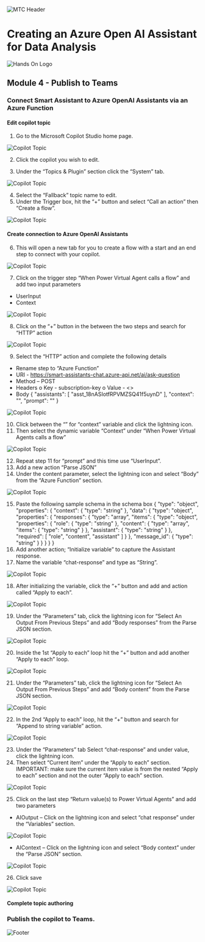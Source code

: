 ![MTC Header](./media/header.jpeg)

# Creating an Azure Open AI Assistant for Data Analysis

![Hands On Logo](./media/workshop.png)

## Module 4 - Publish to Teams

### Connect Smart Assistant to Azure OpenAI Assistants via an Azure Function

#### Edit copilot topic

1.	Go to the Microsoft Copilot Studio home page.
   
   ![Copilot Topic](./media/copilot-connect.png)
  	
2.	Click the copilot you wish to edit.
  	
3.	Under the “Topics & Plugin” section click the “System” tab.
   
   ![Copilot Topic](./media/copilot-connect-1.png)
  	 
4.	Select the “Fallback” topic name to edit.
5.	Under the Trigger box, hit the “+” button and select “Call an action” then “Create a flow”.
    
   ![Copilot Topic](./media/copilot-connect-2.png)
  	
#### Create connection to Azure OpenAI Assistants

6.	This will open a new tab for you to create a flow with a start and an end step to connect with your copilot.
    
   ![Copilot Topic](./media/copilot-connect-3.png)
  	
7.	Click on the trigger step “When Power Virtual Agent calls a flow” and add two input parameters
-	UserInput
-	Context
    
   ![Copilot Topic](./media/copilot-connect-4.png)
  	
8.	Click on the “+” button in the between the two steps and search for “HTTP” action
    
   ![Copilot Topic](./media/copilot-connect-5.png)
  	
9.	Select the “HTTP” action and complete the following details
-	Rename step to “Azure Function”
-	URI - https://smart-assistants-chat.azure-api.net/ai/ask-question
-	Method – POST
-	Headers
o	Key - subscription-key
o	Value - <<YOUR AZURE FUNCTION KEY>>
-	Body
{
"assistants": [
"asst_18nASIotfRPVMZSQ41f5uynD"
],
"context": "",
"prompt": ""
} 
   
   ![Copilot Topic](./media/copilot-connect-6.png)
  	
10.	Click between the “” for “context” variable and click the lightning icon.
11.	Then select the dynamic variable “Context” under “When Power Virtual Agents calls a flow” 
    
   ![Copilot Topic](./media/copilot-connect-7.png)
  	
12.	Repeat step 11 for “prompt” and this time use “UserInput”.
13.	Add a new action “Parse JSON”
14.	Under the content parameter, select the lightning icon and select “Body” from the “Azure Function” section.
    
   ![Copilot Topic](./media/copilot-connect-8.png)
  	
15.	Paste the following sample schema in the schema box
{
    "type": "object",
    "properties": {
        "context": {
            "type": "string"
        },
        "data": {
            "type": "object",
            "properties": {
                "responses": {
                    "type": "array",
                    "items": {
                        "type": "object",
                        "properties": {
                            "role": {
                                "type": "string"
                            },
                            "content": {
                                "type": "array",
                                "items": {
                                    "type": "string"
                                }
                            },
                            "assistant": {
                                "type": "string"
                            }
                        },
                        "required": [
                            "role",
                            "content",
                            "assistant"
                        ]
                    }
                },
                "message_id": {
                    "type": "string"
                }
            }
        }
    }
}
16.	Add another action; “Initialize variable” to capture the Assistant response.
17.	Name the variable “chat-response” and type as “String”.
    
   ![Copilot Topic](./media/copilot-connect-9.png)
  	
18.	After initializing the variable, click the “+” button and add and action called “Apply to each”.
    
   ![Copilot Topic](./media/copilot-connect-10.png)
  	
19.	Under the “Parameters” tab, click the lightning icon for “Select An Output From Previous Steps” and add “Body responses” from the Parse JSON section.
    
   ![Copilot Topic](./media/copilot-connect-11.png)
  	
20.	Inside the 1st “Apply to each” loop hit the “+” button and add another “Apply to each” loop.
    
   ![Copilot Topic](./media/copilot-connect-12.png)
  	
21.	Under the “Parameters” tab, click the lightning icon for “Select An Output From Previous Steps” and add “Body content” from the Parse JSON section.
    
   ![Copilot Topic](./media/copilot-connect-13.png)
  	
22.	In the 2nd “Apply to each” loop, hit the “+” button and search for “Append to string variable” action.
     
   ![Copilot Topic](./media/copilot-connect-14.png)
  	
23.	Under the “Parameters” tab Select “chat-response” and under value, click the lightning icon.
24.	Then select “Current item” under the “Apply to each” section. IMPORTANT: make sure the current item value is from the nested “Apply to each” section and not the outer “Apply to each” section.
    
   ![Copilot Topic](./media/copilot-connect-15.png)
  	
25.	Click on the last step “Return value(s) to Power Virtual Agents” and add two parameters
-	AIOutput – Click on the lightning icon and select “chat response” under the “Variables” section.
    
   ![Copilot Topic](./media/copilot-connect-16.png)
  	
-	AIContext – Click on the lightning icon and select “Body context” under the “Parse JSON” section.
    
   ![Copilot Topic](./media/copilot-connect-17.png)
  	
26.	Click save 
    
   ![Copilot Topic](./media/copilot-connect-18.png)
  	

#### Complete topic authoring



### Publish the copilot to Teams.



![Footer](./media/footer.png)
